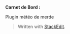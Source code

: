 
<p><strong>Carnet de Bord :</strong></p>
<p>Plugin météo de merde</p>










<blockquote>
<p>Written with <a href="https://stackedit.io/">StackEdit</a>.</p>
</blockquote>

<!--stackedit_data:
eyJoaXN0b3J5IjpbMjEzMjc5NjEwMywtNjY3OTA1NTExLDgwMj
MzODAyN119
-->